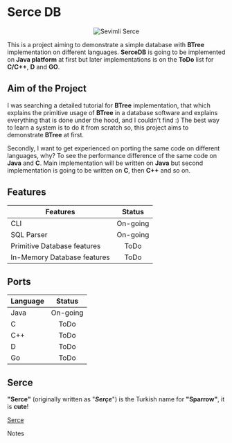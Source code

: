Serce DB
========
<p align="center">
	<img src="https://upload.wikimedia.org/wikipedia/commons/a/a5/HouseSparrow23.jpg" alt="Sevimli Serce">
</p>

This is a project aiming to demonstrate a simple database with **BTree** implementation on different languages.
**SerceDB** is going to be implemented on **Java platform** at first but later implementations is on the **ToDo** list
for **C/C++**, **D** and **GO**.

Aim of the Project
------------------
I was searching a detailed tutorial for **BTree** implementation, that which explains the primitive usage of
**BTree** in a database software and explains everything that is done under the hood, and I couldn't find :)
The best way to learn a system is to do it from scratch so, this project aims to demonstrate **BTree** at
first.

Secondly, I want to get experienced on porting the same code on different languages, why? To see the 
performance difference of the same code on **Java** and **C**. Main implementation will be written on **Java** but
second implementation is going to be written on **C**, then **C++** and so on.

Features
--------

| Features                    | Status        |
| --------------------------- |:-------------:|
| CLI                         | On-going      |
| SQL Parser                  | On-going      |
| Primitive Database features | ToDo          |
| In-Memory Database features | ToDo          |


Ports
-----

| Language                    | Status        |
| --------------------------- |:-------------:|
| Java                        | On-going      |
| C                           | ToDo          |
| C++                         | ToDo          |
| D                           | ToDo          |
| Go                          | ToDo          |

Serce
-----
**"Serce"** (originally written as "**_Serçe_**") is the Turkish name for **"Sparrow"**, it is **cute**!

[Serce](https://tr.wikipedia.org/wiki/Ser%C3%A7e)

Notes